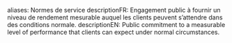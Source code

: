 aliases: Normes de service
descriptionFR: Engagement public à fournir un niveau de rendement mesurable auquel les clients peuvent s’attendre dans des conditions normale. 
descriptionEN: Public commitment to a measurable level of performance that clients can expect under normal circumstances.